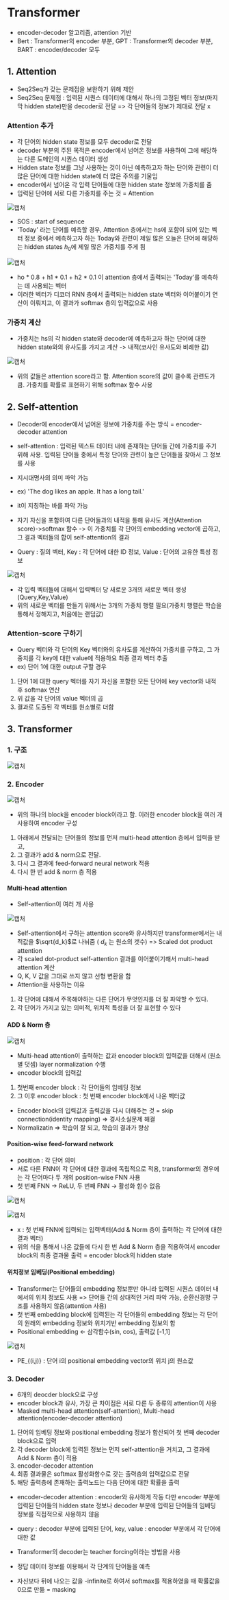 # Transformer

- encoder-decoder 알고리즘, attention 기반
- Bert : Transformer의 encoder 부분, GPT : Transformer의 decoder 부분, BART : encoder/decoder 모두

## 1. Attention

- Seq2Seq가 갖는 문제점을 보완하기 위해 제안
- Seq2Seq 문제점 : 입력된 시퀀스 데이터에 대해서 하나의 고정된 벡터 정보(마지막 hidden state)만을 decoder로 전달 => 각 단어들의 정보가 제대로 전달 x

### Attention 추가

- 각 단어의 hidden state 정보를 모두 decoder로 전달
- decoder 부분의 주된 목적은 encoder에서 넘어온 정보를 사용하여 그에 해당하는 다른 도메인의 시퀀스 데이터 생성
- Hidden state 정보를 그냥 사용하는 것이 아닌 예측하고자 하는 단어와 관련이 더 많은 단어에 대한 hidden state에 더 많은 주의를 기울임
- encoder에서 넘어온 각 입력 단어들에 대한 hidden state 정보에 가중치를 줌
- 입력된 단어에 서로 다른 가중치를 주는 것 = Attention

![캡처](https://user-images.githubusercontent.com/80622859/177313852-b610a396-a6ff-4dd8-8d68-b0f1eae5aa67.PNG)

- SOS : start of sequence
- 'Today' 라는 단어를 예측할 경우, Attention 층에서는 hs에 포함이 되어 있는 벡터 정보 중에서 예측하고자 하는 Today와 관련이 제일 많은 오늘은 단어에 해당하는 hidden states $h_0$에 제일 많은 가중치를 주게 됨

![캡처](https://user-images.githubusercontent.com/80622859/177314125-ad74d62e-140b-40ba-a0b2-2dee94d0e5ef.PNG)

- ho * 0.8 + h1 * 0.1 + h2 * 0.1 이 attention 층에서 출력되는 'Today'를 예측하는 데 사용되는 벡터
- 이러한 벡터가 디코더 RNN 층에서 출력되는 hidden state 벡터와 이어붙이기 연산이 이뤄지고, 이 결과가 softmax 층의 입력값으로 사용

### 가중치 계산

- 가중치는 hs의 각 hidden state와 decoder에 예측하고자 하는 단어에 대한 hidden state와의 유사도를 가지고 계산 -> 내적(코사인 유사도와 비례한 값)

![캡처](https://user-images.githubusercontent.com/80622859/177315615-fad85cb5-e890-41b9-b802-2d441467a8ea.PNG)

- 위의 값들은 attention score라고 함. Attention score의 값이 클수록 관련도가 큼. 가중치를 확률로 표현하기 위해 softmax 함수 사용

## 2. Self-attention

- Decoder에 encoder에서 넘어온 정보에 가중치를 주는 방식 = encoder-decoder attention
- self-attention : 입력된 텍스트 데이터 내에 존재하는 단어들 간에 가중치를 주기 위해 사용. 입력된 단어들 중에서 특정 단어와 관련이 높은 단어들을 찾아서 그 정보를 사용
- 지시대명사의 의미 파악 가능
- ex) 'The dog likes an apple. It has a long tail.'
- it이 지칭하는 바를 파악 가능

- 자기 자신을 포함하여 다른 단어들과의 내적을 통해 유사도 계산(Attention score)->softmax 함수 -> 이 가중치를 각 단어의 embedding vector에 곱하고, 그 결과 벡터들의 합이 self-attention의 결과

- Query : 질의 벡터, Key : 각 단어에 대한 ID 정보, Value : 단어의 고유한 특성 정보

![캡처](https://user-images.githubusercontent.com/80622859/177317493-fdf17086-f43e-48c3-af5d-b44133263b3c.PNG)

- 각 입력 벡터들에 대해서 입력벡터 당 새로운 3개의 새로운 벡터 생성(Query,Key,Value)
- 위의 새로운 벡터를 만들기 위해서는 3개의 가중치 행렬 필요(가중치 행렬은 학습을 통해서 정해지고, 처음에는 랜덤값)

### Attention-score 구하기

- Query 벡터와 각 단어의 Key 벡터와의 유사도를 계산하여 가중치를 구하고, 그 가중치를 각 key에 대한 value에 적용하요 최종 결과 벡터 추출
- ex) 단어 1에 대한 output 구할 경우
1) 단어 1에 대한 query 벡터를 자기 자신을 포함한 모든 단어에 key vector와 내적 후 softmax 연산
2) 위 값을 각 단어의 value 벡터의 곱
3) 결과로 도출된 각 벡터를 원소별로 더함


## 3. Transformer

### 1. 구조

![캡처](https://user-images.githubusercontent.com/80622859/177318532-f230df3c-1109-46ea-b54f-cf03da1196d8.PNG)

### 2. Encoder

![캡처](https://user-images.githubusercontent.com/80622859/177318604-1da67490-1528-4f21-a035-669401d88b05.PNG)

- 위의 하나의 block을 encoder block이라고 함. 이러한 encoder block을 여러 개 사용하여 encoder 구성
1) 아래에서 전달되는 단어들의 정보를 먼저 multi-head attention 층에서 입력을 받고, 
2) 그 결과가 add & norm으로 전달. 
3) 다시 그 결과에 feed-forward neural network 적용
4) 다시 한 번 add & norm 층 적용

#### Multi-head attention

- Self-attention이 여러 개 사용

![캡처](https://user-images.githubusercontent.com/80622859/177319034-b1aea852-c694-4583-b28e-1f046b5e9ed7.PNG)

- Self-attention에서 구하는 attention score와 유사하지만 transformer에서는 내적값을 $\sqrt{d_k}$로 나눠줌 ( $d_k$ 는 원소의 갯수) => Scaled dot product attention
- 각 scaled dot-product self-attention 결과를 이어붙이기해서 multi-head attention 계산
- Q, K, V 값을 그대로 쓰지 않고 선형 변환을 함
- Attention을 사용하는 이유
1) 각 단어에 대해서 주목해야하는 다른 단어가 무엇인지를 더 잘 파악할 수 있다.
2) 각 단어가 가지고 있는 의미적, 위치적 특성을 더 잘 표현할 수 있다

#### ADD & Norm 층

![캡처](https://user-images.githubusercontent.com/80622859/177319998-cd210e31-7ab4-4255-9ee6-421bbcac334b.PNG)

- Multi-head attention이 출력하는 값과 encoder block의 입력값을 더해서 (원소별 덧셈) layer normalization 수행
- encoder block의 입력값
1) 첫번째 encoder block : 각 단어들의 임베딩 정보
2) 그 이후 encoder block : 첫 번째 encoder block에서 나온 벡터값
- Encoder block의 입력값과 출력값을 다시 더해주는 것 = skip connection(identity mapping) => 경사소실문제 해결
- Normalizatin => 학습이 잘 되고, 학습의 결과가 향상

#### Position-wise feed-forward network

- position : 각 단어 의미
- 서로 다른 FNN이 각 단어에 대한 결과에 독립적으로 적용, transformer의 경우에는 각 단어마다 두 개의 position-wise FNN 사용
- 첫 번째 FNN -> ReLU, 두 번째 FNN -> 활성화 함수 없음

![캡처](https://user-images.githubusercontent.com/80622859/177322437-f3fad46e-4636-40c2-a364-5e4720be2c99.PNG)

![캡처](https://user-images.githubusercontent.com/80622859/185107341-94e542c7-9dce-4348-8c94-aad99897fe87.PNG)


- x : 첫 번째 FNN에 입력되는 입력벡터(Add & Norm 층이 출력하는 각 단어에 대한 결과 벡터)
- 위의 식을 통해서 나온 값들에 다시 한 번 Add & Norm 층을 적용하여서 encoder block의 최종 결과물 출력 = encoder block의 hidden state

#### 위치정보 임베딩(Positional embedding)

- Transformer는 단어들의 embedding 정보뿐만 아니라 입력된 시퀀스 데이터 내에서의 위치 정보도 사용 => 단어들 간의 상대적인 거리 파악 가능, 순환신경망 구조를 사용하지 않음(attention 사용)
- 첫 번째 embedding block에 입력된는 각 단어들의 embedding 정보는 각 단어의 원래의 embedding 정보와 위치기반 embedding 정보의 합
- Positional embedding <- 삼각함수(sin, cos), 출력값 [-1,1]

![캡처](https://user-images.githubusercontent.com/80622859/177323165-b2b43649-58c4-42d1-a8a4-1e6ade880be1.PNG)

- PE_{(i,j)} : 단어 i의 positional embedding vector의 위치 j의 원소값

### 3. Decoder

- 6개의 deocder block으로 구성
- encoder block과 유사, 가장 큰 차이점은 서로 다른 두 종류의 attention이 사용
- Masked multi-head attention(self-attention), Multi-head attention(encoder-decoder attention)

1. 단어의 임베딩 정보와 positional embedding 정보가 합산되어 첫 번째 decoder block으로 입력
2. 각 decoder block에 입력된 정보는 먼저 self-attention을 거치고, 그 결과에 Add & Norm 층이 적용
3. encoder-decoder attention 
4. 최종 결과물은 softmax 활성화함수로 갖는 출력층의 입력값으로 전달
5. 해당 출력층에 존재하는 출력노드는 다음 단어에 대한 확률을 출력

- encoder-decoder attention : encoder와 유사하게 작동 다만 encoder 부분에 입력된 단어들의 hidden state 정보나 decoder 부분에 입력된 단어들의 임베딩 정보를 직접적으로 사용하지 않음
- query : decoder 부분에 입력된 단어, key, value : encoder 부분에서 각 단어에 대한 값

- Transformer의 decoder는 teacher forcing이라는 방법을 사용
- 정답 데이터 정보를 이용해서 각 단계의 단어들을 예측
- 자신보다 뒤에 나오는 값을 -infinite로 하여서 softmax를 적용하였을 때 확률값을 0으로 만듦 = masking
